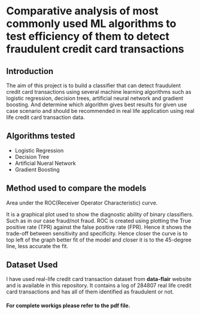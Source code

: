 # Comparative analysis of most commonly used ML algorithms to test efficiency of them to detect fraudulent credit card transactions  
  
## Introduction  

<p> The aim of this project is to build a classifier that can detect fraudulent credit card transactions using
several machine learning algorithms such as logistic regression, decision trees, artificial neural network
and gradient boosting. And determine which algorithm gives best results for given use case scenario and
should be recommended in real life application using real life credit card transaction data. </p>  

## Algorithms tested  

- Logistic Regression  
- Decision Tree  
- Artificial Nueral Network  
- Gradient Boosting  

## Method used to compare the models  

Area under the ROC(Receiver Operator Characteristic) curve.
<p> It is a graphical plot used to show the diagnostic ability of binary classifiers. Such as in our case fraud/not fraud. ROC is created using plotting the True positive rate (TPR) against the false positive rate (FPR). Hence it shows the trade-off between sensitivity and specificity. Hence closer the curve is to top left of the graph better fit of the model and closer it is to the 45-degree line, less accurate the fit. </p>  

## Dataset Used  
  
I have used real-life credit card transaction dataset from <b>data-flair</b> website and is available in this repository. It contains a log of 284807 real life credit card transactions and has all of them identified as fraudulent or not. </p>  

#### For complete workigs please refer to the pdf file.  
